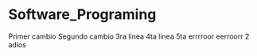 # Software_Programing
Primer cambio
Segundo cambio
3ra linea
4ta linea
5ta
errrroor
eerroorr 2
adios

